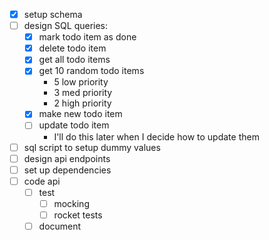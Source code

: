 - [x] setup schema
- [ ] design SQL queries:
    - [x] mark todo item as done
    - [x] delete todo item
    - [x] get all todo items
    - [x] get 10 random todo items
        - 5 low priority
        - 3 med priority
        - 2 high priority
    - [x] make new todo item
    - [ ] update todo item
        - I'll do this later when I decide how to update them
- [ ] sql script to setup dummy values
- [ ] design api endpoints
- [ ] set up dependencies
- [ ] code api
    - [ ] test
        - [ ] mocking
        - [ ] rocket tests
    - [ ] document
